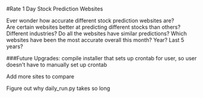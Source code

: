 #Rate 1 Day Stock Prediction Websites

Ever wonder how accurate different stock prediction websites are?  
Are certain websites better at predicting different stocks than others?
Different industries?
Do all the websites have similar predictions?
Which websites have been the most accurate overall this month?  Year?  Last 5 years?

###Future Upgrades:
compile installer that sets up crontab for user, so user doesn't have to manually set up crontab

Add more sites to compare

Figure out why daily_run.py takes so long